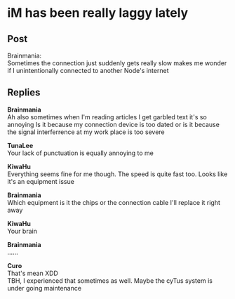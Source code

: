 # iM has been really laggy lately
## Post
Brainmania:<br>
Sometimes the connection just suddenly gets really slow makes me wonder if I unintentionally connected to another Node's internet<br>

## Replies
**Brainmania**<br>
Ah also sometimes when I'm reading articles I get garbled text it's so annoying Is it because my connection device is too dated or is it because the signal interferrence at my work place is too severe

**TunaLee**<br>
Your lack of punctuation is equally annoying to me

**KiwaHu**<br>
Everything seems fine for me though. The speed is quite fast too. Looks like it's an equipment issue

**Brainmania**<br>
Which equipment is it the chips or the connection cable I'll replace it right away

**KiwaHu**<br>
Your brain

**Brainmania**<br>
......

**Curo**<br>
That's mean XDD<br>
TBH, I experienced that sometimes as well. Maybe the cyTus system is under going maintenance

